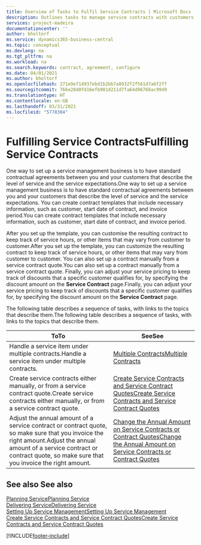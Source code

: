 ```yaml
---
title: Overview of Tasks to Fulfil Service Contracts | Microsoft Docs
description: Outlines tasks to manage service contracts with customers.
services: project-madeira
documentationcenter: ''
author: bholtorf
ms.service: dynamics365-business-central
ms.topic: conceptual
ms.devlang: na
ms.tgt_pltfrm: na
ms.workload: na
ms.search.keywords: contract, agreement, configure
ms.date: 04/01/2021
ms.author: bholtorf
ms.openlocfilehash: 271e9ef14937ebd1b2bb7a8932f2f561d7a6f2ff
ms.sourcegitcommit: 766e2840fd16efb901d211d7fa64d96766ac99d9
ms.translationtype: HT
ms.contentlocale: en-GB
ms.lasthandoff: 03/31/2021
ms.locfileid: "5778304"
---
```

# <a name="fulfilling-service-contracts"></a><span data-ttu-id="c3e17-103">Fulfilling Service Contracts</span><span class="sxs-lookup"><span data-stu-id="c3e17-103">Fulfilling Service Contracts</span></span> 
<span data-ttu-id="c3e17-104">One way to set up a service management business is to have standard contractual agreements between you and your customers that describe the level of service and the service expectations.</span><span class="sxs-lookup"><span data-stu-id="c3e17-104">One way to set up a service management business is to have standard contractual agreements between you and your customers that describe the level of service and the service expectations.</span></span> <span data-ttu-id="c3e17-105">You can create contract templates that include necessary information, such as customer, start date of contract, and invoice period.</span><span class="sxs-lookup"><span data-stu-id="c3e17-105">You can create contract templates that include necessary information, such as customer, start date of contract, and invoice period.</span></span>  
  
<span data-ttu-id="c3e17-106">After you set up the template, you can customise the resulting contract to keep track of service hours, or other items that may vary from customer to customer.</span><span class="sxs-lookup"><span data-stu-id="c3e17-106">After you set up the template, you can customize the resulting contract to keep track of service hours, or other items that may vary from customer to customer.</span></span> <span data-ttu-id="c3e17-107">You can also set up a contract manually from a service contract quote.</span><span class="sxs-lookup"><span data-stu-id="c3e17-107">You can also set up a contract manually from a service contract quote.</span></span> <span data-ttu-id="c3e17-108">Finally, you can adjust your service pricing to keep track of discounts that a specific customer qualifies for, by specifying the discount amount on the **Service Contract** page.</span><span class="sxs-lookup"><span data-stu-id="c3e17-108">Finally, you can adjust your service pricing to keep track of discounts that a specific customer qualifies for, by specifying the discount amount on the **Service Contract** page.</span></span>  

<span data-ttu-id="c3e17-109">The following table describes a sequence of tasks, with links to the topics that describe them.</span><span class="sxs-lookup"><span data-stu-id="c3e17-109">The following table describes a sequence of tasks, with links to the topics that describe them.</span></span>   
  
|<span data-ttu-id="c3e17-110">**To**</span><span class="sxs-lookup"><span data-stu-id="c3e17-110">**To**</span></span>|<span data-ttu-id="c3e17-111">**See**</span><span class="sxs-lookup"><span data-stu-id="c3e17-111">**See**</span></span>|  
|------------|-------------|  
|<span data-ttu-id="c3e17-112">Handle a service item under multiple contracts.</span><span class="sxs-lookup"><span data-stu-id="c3e17-112">Handle a service item under multiple contracts.</span></span> | [<span data-ttu-id="c3e17-113">Multiple Contracts</span><span class="sxs-lookup"><span data-stu-id="c3e17-113">Multiple Contracts</span></span>](service-multiple-contracts.md)|  
|<span data-ttu-id="c3e17-114">Create service contracts either manually, or from a service contract quote.</span><span class="sxs-lookup"><span data-stu-id="c3e17-114">Create service contracts either manually, or from a service contract quote.</span></span>| [<span data-ttu-id="c3e17-115">Create Service Contracts and Service Contract Quotes</span><span class="sxs-lookup"><span data-stu-id="c3e17-115">Create Service Contracts and Service Contract Quotes</span></span>](service-how-to-create-service-contracts-and-service-contract-quotes.md)|
|<span data-ttu-id="c3e17-116">Adjust the annual amount of a service contract or contract quote, so make sure that you invoice the right amount.</span><span class="sxs-lookup"><span data-stu-id="c3e17-116">Adjust the annual amount of a service contract or contract quote, so make sure that you invoice the right amount.</span></span>|[<span data-ttu-id="c3e17-117">Change the Annual Amount on Service Contracts or Contract Quotes</span><span class="sxs-lookup"><span data-stu-id="c3e17-117">Change the Annual Amount on Service Contracts or Contract Quotes</span></span>](service-how-to-change-the-annual-amount-on-service-contracts-or-contract-quotes.md)|

## <a name="see-also"></a><span data-ttu-id="c3e17-118">See also </span><span class="sxs-lookup"><span data-stu-id="c3e17-118">See also</span></span>
[<span data-ttu-id="c3e17-119">Planning Service</span><span class="sxs-lookup"><span data-stu-id="c3e17-119">Planning Service</span></span>](service-plan-service.md)  
[<span data-ttu-id="c3e17-120">Delivering Service</span><span class="sxs-lookup"><span data-stu-id="c3e17-120">Delivering Service</span></span>](service-deliver-service.md)  
[<span data-ttu-id="c3e17-121">Setting Up Service Management</span><span class="sxs-lookup"><span data-stu-id="c3e17-121">Setting Up Service Management</span></span>](service-setup-service.md)  
[<span data-ttu-id="c3e17-122">Create Service Contracts and Service Contract Quotes</span><span class="sxs-lookup"><span data-stu-id="c3e17-122">Create Service Contracts and Service Contract Quotes</span></span>](service-how-to-create-service-contracts-and-service-contract-quotes.md)  


[!INCLUDE[footer-include](includes/footer-banner.md)]